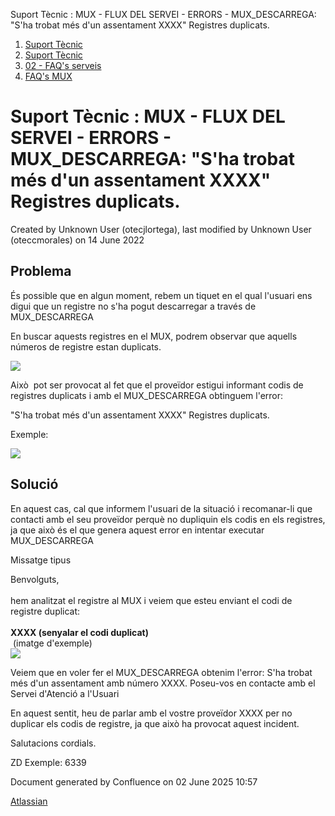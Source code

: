 Suport Tècnic : MUX - FLUX DEL SERVEI - ERRORS - MUX\_DESCARREGA: "S'ha trobat més d'un assentament XXXX" Registres duplicats.  

1.  [Suport Tècnic](index.md)
2.  [Suport Tècnic](13893782.md)
3.  [02 - FAQ's serveis](26313393.md)
4.  [FAQ's MUX](28705591.md)

Suport Tècnic : MUX - FLUX DEL SERVEI - ERRORS - MUX\_DESCARREGA: "S'ha trobat més d'un assentament XXXX" Registres duplicats.
==============================================================================================================================

Created by Unknown User (otecjlortega), last modified by Unknown User (oteccmorales) on 14 June 2022

**Problema**
------------

  
És possible que en algun moment, rebem un tiquet en el qual l'usuari ens digui que un registre no s'ha pogut descarregar a través de MUX\_DESCARREGA

En buscar aquests registres en el MUX, podrem observar que aquells números de registre estan duplicats.

![](https://aoccat.zendesk.com/attachments/token/1U0UZu6hIcEqWXLXserG0JFyw/?name=image.png)

Això  pot ser provocat al fet que el proveïdor estigui informant codis de registres duplicats i amb el MUX\_DESCARREGA obtinguem l'error:

"S'ha trobat més d'un assentament XXXX" Registres duplicats.

Exemple:

  

  

  

![](https://aoccat.zendesk.com/attachments/token/5XnUR33QydaEIa37X0bLALMAi/?name=image.png)

**Solució**
-----------

  
En aquest cas, cal que informem l'usuari de la situació i recomanar-li que contacti amb el seu proveïdor perquè no dupliquin els codis en els registres, ja que això és el que genera aquest error en intentar executar MUX\_DESCARREGA

Missatge tipus

Benvolguts,  
   
hem analitzat el registre al MUX i veiem que esteu enviant el codi de registre duplicat:  
   
**XXXX (senyalar el codi duplicat)**  
 (imatge d'exemple)  
![](https://aoccat.zendesk.com/attachments/token/1U0UZu6hIcEqWXLXserG0JFyw/?name=image.png)

  

Veiem que en voler fer el MUX\_DESCARREGA obtenim l'error: S'ha trobat més d'un assentament amb número XXXX. Poseu-vos en contacte amb el Servei d'Atenció a l'Usuari

En aquest sentit, heu de parlar amb el vostre proveïdor XXXX per no duplicar els codis de registre, ja que això ha provocat aquest incident.

  

Salutacions cordials.

  
  
ZD Exemple: 6339

  

  

  

  

  

  

  

  

Document generated by Confluence on 02 June 2025 10:57

[Atlassian](http://www.atlassian.com/)